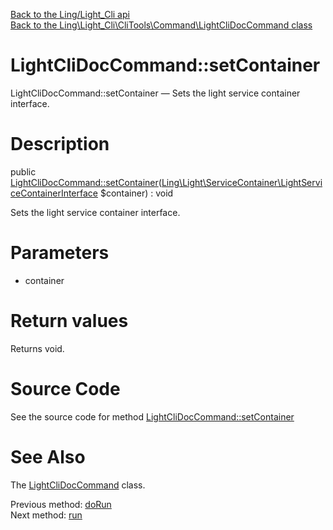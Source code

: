 [Back to the Ling/Light_Cli api](https://github.com/lingtalfi/Light_Cli/blob/master/doc/api/Ling/Light_Cli.md)<br>
[Back to the Ling\Light_Cli\CliTools\Command\LightCliDocCommand class](https://github.com/lingtalfi/Light_Cli/blob/master/doc/api/Ling/Light_Cli/CliTools/Command/LightCliDocCommand.md)


LightCliDocCommand::setContainer
================



LightCliDocCommand::setContainer — Sets the light service container interface.




Description
================


public [LightCliDocCommand::setContainer](https://github.com/lingtalfi/Light_Cli/blob/master/doc/api/Ling/Light_Cli/CliTools/Command/LightCliDocCommand/setContainer.md)([Ling\Light\ServiceContainer\LightServiceContainerInterface](https://github.com/lingtalfi/Light/blob/master/doc/api/Ling/Light/ServiceContainer/LightServiceContainerInterface.md) $container) : void




Sets the light service container interface.




Parameters
================


- container

    


Return values
================

Returns void.








Source Code
===========
See the source code for method [LightCliDocCommand::setContainer](https://github.com/lingtalfi/Light_Cli/blob/master/CliTools/Command/LightCliDocCommand.php#L69-L72)


See Also
================

The [LightCliDocCommand](https://github.com/lingtalfi/Light_Cli/blob/master/doc/api/Ling/Light_Cli/CliTools/Command/LightCliDocCommand.md) class.

Previous method: [doRun](https://github.com/lingtalfi/Light_Cli/blob/master/doc/api/Ling/Light_Cli/CliTools/Command/LightCliDocCommand/doRun.md)<br>Next method: [run](https://github.com/lingtalfi/Light_Cli/blob/master/doc/api/Ling/Light_Cli/CliTools/Command/LightCliDocCommand/run.md)<br>


